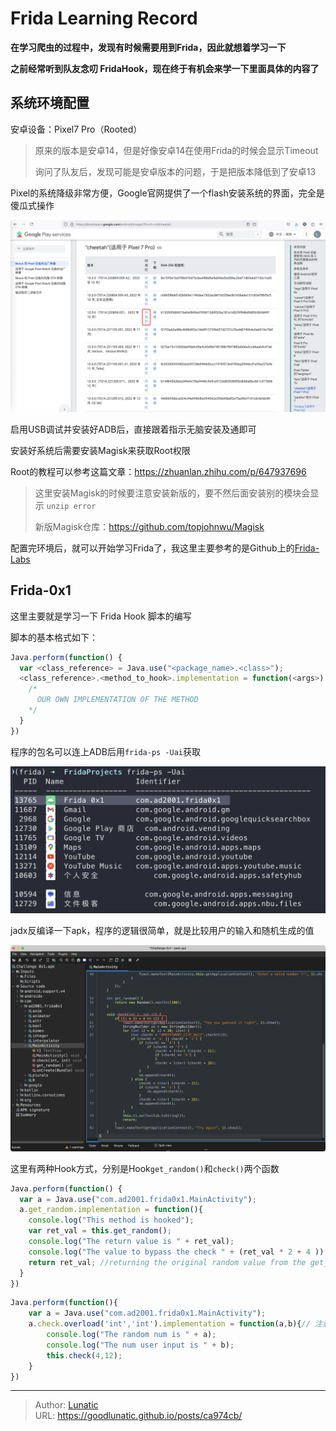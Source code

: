 # Frida Learning Record


**在学习爬虫的过程中，发现有时候需要用到Frida，因此就想着学习一下**

**之前经常听到队友念叨 FridaHook，现在终于有机会来学一下里面具体的内容了**

<!--more-->

## 系统环境配置

安卓设备：Pixel7 Pro（Rooted）

> 原来的版本是安卓14，但是好像安卓14在使用Frida的时候会显示Timeout
> 
> 询问了队友后，发现可能是安卓版本的问题，于是把版本降低到了安卓13

Pixel的系统降级非常方便，Google官网提供了一个flash安装系统的界面，完全是傻瓜式操作

![](imgs/image-20250517004008647.png)

启用USB调试并安装好ADB后，直接跟着指示无脑安装及通即可

安装好系统后需要安装Magisk来获取Root权限

Root的教程可以参考这篇文章：https://zhuanlan.zhihu.com/p/647937696

> 这里安装Magisk的时候要注意安装新版的，要不然后面安装别的模块会显示 `unzip error`
> 
> 新版Magisk仓库：https://github.com/topjohnwu/Magisk

配置完环境后，就可以开始学习Frida了，我这里主要参考的是Github上的[Frida-Labs](https://github.com/DERE-ad2001/Frida-Labs/)

## Frida-0x1

这里主要就是学习一下 Frida Hook 脚本的编写

脚本的基本格式如下：

```javascript
Java.perform(function() {
  var <class_reference> = Java.use("<package_name>.<class>");
  <class_reference>.<method_to_hook>.implementation = function(<args>) {
    /*
      OUR OWN IMPLEMENTATION OF THE METHOD
    */
  }
})
```

程序的包名可以连上ADB后用`frida-ps -Uai`获取

![](imgs/image-20250517004732875.png)

jadx反编译一下apk，程序的逻辑很简单，就是比较用户的输入和随机生成的值

![](imgs/image-20250517004906369.png)

这里有两种Hook方式，分别是Hook`get_random()`和`check()`两个函数

```javascript
Java.perform(function() {
  var a = Java.use("com.ad2001.frida0x1.MainActivity");
  a.get_random.implementation = function(){
    console.log("This method is hooked");
    var ret_val = this.get_random();
    console.log("The return value is " + ret_val);
    console.log("The value to bypass the check " + (ret_val * 2 + 4 )) // To bypass the check
    return ret_val; //returning the original random value from the get_random method
  }
})
```

```javascript
Java.perform(function(){
    var a = Java.use("com.ad2001.frida0x1.MainActivity");
    a.check.overload('int','int').implementation = function(a,b){// 注意参数的传递
        console.log("The random num is " + a);
        console.log("The num user input is " + b);
        this.check(4,12);
    }
})
```

---

> Author: [Lunatic](https://goodlunatic.github.io)  
> URL: https://goodlunatic.github.io/posts/ca974cb/  

